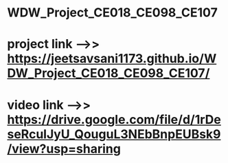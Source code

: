 # WDW_Project_CE018_CE098_CE107
# project link -->> https://jeetsavsani1173.github.io/WDW_Project_CE018_CE098_CE107/
# video link -->> https://drive.google.com/file/d/1rDeseRculJyU_QouguL3NEbBnpEUBsk9/view?usp=sharing
